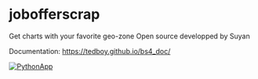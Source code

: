 # jobofferscrap
Get charts with your favorite geo-zone
Open source developped by Suyan

Documentation: 
https://tedboy.github.io/bs4_doc/

[![PythonApp](https://github.com/suyanpython/jobofferscrap/actions/workflows/marketplace.yml/badge.svg)](https://github.com/suyanpython/jobofferscrap/actions/workflows/marketplace.yml)
